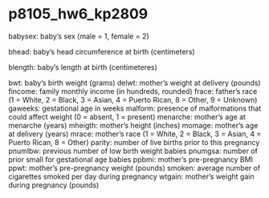 # p8105_hw6_kp2809

babysex: baby’s sex (male = 1, female = 2)

bhead: baby’s head circumference at birth (centimeters)

blength: baby’s length at birth (centimeteres)

bwt: baby’s birth weight (grams)
delwt: mother’s weight at delivery (pounds)
fincome: family monthly income (in hundreds, rounded)
frace: father’s race (1 = White, 2 = Black, 3 = Asian, 4 = Puerto Rican, 8 = Other, 9 = Unknown)
gaweeks: gestational age in weeks
malform: presence of malformations that could affect weight (0 = absent, 1 = present)
menarche: mother’s age at menarche (years)
mheigth: mother’s height (inches)
momage: mother’s age at delivery (years)
mrace: mother’s race (1 = White, 2 = Black, 3 = Asian, 4 = Puerto Rican, 8 = Other)
parity: number of live births prior to this pregnancy
pnumlbw: previous number of low birth weight babies
pnumgsa: number of prior small for gestational age babies
ppbmi: mother’s pre-pregnancy BMI
ppwt: mother’s pre-pregnancy weight (pounds)
smoken: average number of cigarettes smoked per day during pregnancy
wtgain: mother’s weight gain during pregnancy (pounds)
